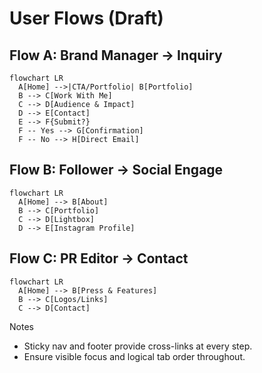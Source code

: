 # User Flows (Draft)

## Flow A: Brand Manager → Inquiry

```mermaid
flowchart LR
  A[Home] -->|CTA/Portfolio| B[Portfolio]
  B --> C[Work With Me]
  C --> D[Audience & Impact]
  D --> E[Contact]
  E --> F{Submit?}
  F -- Yes --> G[Confirmation]
  F -- No --> H[Direct Email]
```

## Flow B: Follower → Social Engage

```mermaid
flowchart LR
  A[Home] --> B[About]
  B --> C[Portfolio]
  C --> D[Lightbox]
  D --> E[Instagram Profile]
```

## Flow C: PR Editor → Contact

```mermaid
flowchart LR
  A[Home] --> B[Press & Features]
  B --> C[Logos/Links]
  C --> D[Contact]
```

Notes

- Sticky nav and footer provide cross-links at every step.
- Ensure visible focus and logical tab order throughout.


